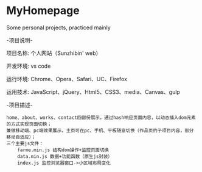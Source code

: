 # MyHomepage

Some personal projects, practiced mainly

-项目说明-

项目名称: 个人网站（Sunzhibin' web）

开发环境: vs code

运行环境: Chrome、Opera、Safari、UC、Firefox

运用技术: JavaScript、jQuery、Html5、CSS3、media、Canvas、gulp

-项目描述-

~~~
home、about、works、contact四部份展示，通过hash响应页面内容，以动态插入dom元素的方式实现页面切换；
兼做移动端、pc端效果展示，主页可在pc、手机、平板随意切换（作品页的子项目内容，部分移动自适应）；
三个主要js文件：
	farme.min.js 结构dom操作+监控页面切换
	data.min.js 数据+功能函数（原生js封装）
	index.js 监控浏览器窗口->小区域布局变化
~~~

